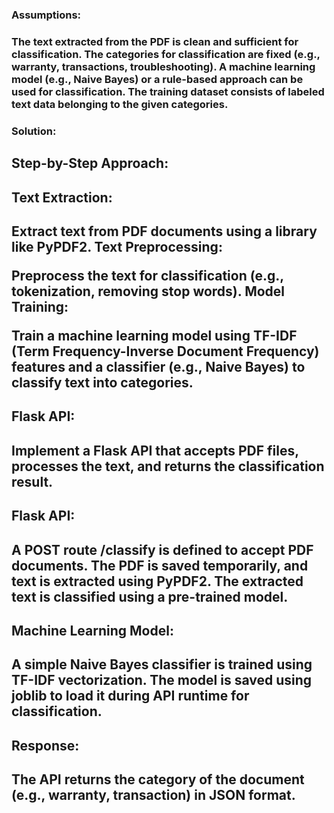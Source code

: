 <h3>Assumptions:<h3/>
<p>The text extracted from the PDF is clean and sufficient for classification.
The categories for classification are fixed (e.g., warranty, transactions, troubleshooting).
A machine learning model (e.g., Naive Bayes) or a rule-based approach can be used for classification.
The training dataset consists of labeled text data belonging to the given categories.<p/>
<h3>Solution:<h3/>
<h2>Step-by-Step Approach:<h2>
<h2>Text Extraction:<h2/>

<p>Extract text from PDF documents using a library like PyPDF2.
Text Preprocessing:

Preprocess the text for classification (e.g., tokenization, removing stop words).
Model Training:

Train a machine learning model using TF-IDF (Term Frequency-Inverse Document Frequency) features and a classifier (e.g., Naive Bayes) to classify text into categories.<p/>
<h2>Flask API:<h2>

<p>Implement a Flask API that accepts PDF files, processes the text, and returns the classification result.<p/>


<h2>Flask API:<h2/>

<p>A POST route /classify is defined to accept PDF documents.
The PDF is saved temporarily, and text is extracted using PyPDF2.
The extracted text is classified using a pre-trained model.<p/>
<h2>Machine Learning Model:<h2/>

<p>A simple Naive Bayes classifier is trained using TF-IDF vectorization.
The model is saved using joblib to load it during API runtime for classification.<p/>
<h2>Response:<h2>

<p>The API returns the category of the document (e.g., warranty, transaction) in JSON format.<p/>